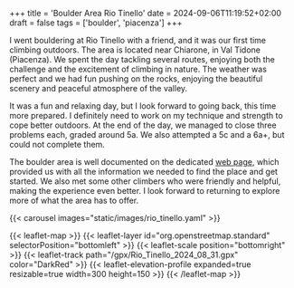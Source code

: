 +++
title = 'Boulder Area Rio Tinello'
date = 2024-09-06T11:19:52+02:00
draft = false
tags = ['boulder', 'piacenza']
+++

I went bouldering at Rio Tinello with a friend, and it was our first time climbing outdoors. The area is located near Chiarone, in Val Tidone (Piacenza). We spent the day tackling several routes, enjoying both the challenge and the excitement of climbing in nature. The weather was perfect and we had fun pushing on the rocks, enjoying the beautiful scenery and peaceful atmosphere of the valley.

It was a fun and relaxing day, but I look forward to going back, this time more prepared. I definitely need to work on my technique and strength to cope better outdoors. At the end of the day, we managed to close three problems each, graded around 5a. We also attempted a 5c and a 6a+, but could not complete them.

The boulder area is well documented on the dedicated [web page](https://riotinello.blogspot.com/), which provided us with all the information we needed to find the place and get started. We also met some other climbers who were friendly and helpful, making the experience even better. I look forward to returning to explore more of what the area has to offer.

{{< carousel images="static/images/rio_tinello.yaml" >}}

{{< leaflet-map >}}
    {{< leaflet-layer id="org.openstreetmap.standard" selectorPosition="bottomleft" >}}
    {{< leaflet-scale position="bottomright" >}}
    {{< leaflet-track path="/gpx/Rio_Tinello_2024_08_31.gpx" color="DarkRed" >}}
    {{< leaflet-elevation-profile expanded=true resizable=true width=300 height=150 >}}
{{< /leaflet-map >}}
